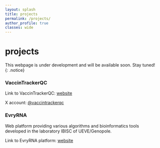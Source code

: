 ```yaml
---
layout: splash
title: projects
permalink: /projects/
author_profile: true
classes: wide
---
```


<h1 id="page-title">projects</h1>

This webpage is under development and will be available soon.
Stay tuned!
{: .notice}

### VaccinTrackerQC
Link to VaccinTrackerQC: [website](https://vaccintrackerqc.ca/)

X account: [@vaccintrackerqc](https://x.com/vaccintrackerqc)

### EvryRNA
Web platform providing various algorithms and bioinformatics tools developed in the laboratory IBISC of UEVE/Genopole.

Link to EvryRNA platform: [website](https://evryrna.ibisc.univ-evry.fr/evryrna/)